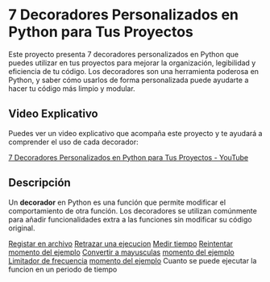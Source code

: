 # 7 Decoradores Personalizados en Python para Tus Proyectos

Este proyecto presenta 7 decoradores personalizados en Python que puedes utilizar en tus proyectos para mejorar la organización, legibilidad y eficiencia de tu código. Los decoradores son una herramienta poderosa en Python, y saber cómo usarlos de forma personalizada puede ayudarte a hacer tu código más limpio y modular.

## Video Explicativo

Puedes ver un video explicativo que acompaña este proyecto y te ayudará a comprender el uso de cada decorador:

[7 Decoradores Personalizados en Python para Tus Proyectos - YouTube](https://www.youtube.com/watch?v=iarFwWYsCoc)

## Descripción

Un **decorador** en Python es una función que permite modificar el comportamiento de otra función. Los decoradores se utilizan comúnmente para añadir funcionalidades extra a las funciones sin modificar su código original.

[Registar en archivo](registrar_en_archivo.py)
[Retrazar una ejecucion](retraso.py)
[Medir tiempo](medidor_tiempo.py)
[Reintentar](reintentar.py)
    [momento del ejemplo](https://youtu.be/iarFwWYsCoc?t=499)
[Convertir a mayusculas](convertir_a_mayusculas.py)
    [momento del ejemplo](https://youtu.be/iarFwWYsCoc?t=728)
[Limitador de frecuencia](limitador.py)
    [momento del ejemplo](https://youtu.be/iarFwWYsCoc?t=801)
    Cuanto se puede ejecutar la funcion en un periodo de tiempo
